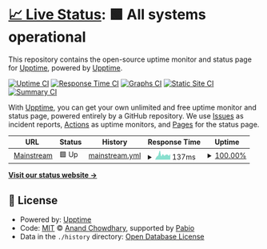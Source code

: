 # [📈 Live Status](https://demo.upptime.js.org): <!--live status--> **🟩 All systems operational**

This repository contains the open-source uptime monitor and status page for [Upptime](https://upptime.js.org), powered by [Upptime](https://github.com/upptime/upptime).

[![Uptime CI](https://github.com/LowlandwasTaken/BreatFM-Uptime/workflows/Uptime%20CI/badge.svg)](https://github.com/LowlandwasTaken/BreatFM-Uptime/actions?query=workflow%3A%22Uptime+CI%22)
[![Response Time CI](https://github.com/LowlandwasTaken/BreatFM-Uptime/workflows/Response%20Time%20CI/badge.svg)](https://github.com/LowlandwasTaken/BreatFM-Uptime/actions?query=workflow%3A%22Response+Time+CI%22)
[![Graphs CI](https://github.com/LowlandwasTaken/BreatFM-Uptime/workflows/Graphs%20CI/badge.svg)](https://github.com/LowlandwasTaken/BreatFM-Uptime/actions?query=workflow%3A%22Graphs+CI%22)
[![Static Site CI](https://github.com/LowlandwasTaken/BreatFM-Uptime/workflows/Static%20Site%20CI/badge.svg)](https://github.com/LowlandwasTaken/BreatFM-Uptime/actions?query=workflow%3A%22Static+Site+CI%22)
[![Summary CI](https://github.com/LowlandwasTaken/BreatFM-Uptime/workflows/Summary%20CI/badge.svg)](https://github.com/LowlandwasTaken/BreatFM-Uptime/actions?query=workflow%3A%22Summary+CI%22)

With [Upptime](https://upptime.js.org), you can get your own unlimited and free uptime monitor and status page, powered entirely by a GitHub repository. We use [Issues](https://github.com/upptime/upptime/issues) as incident reports, [Actions](https://github.com/LowlandwasTaken/BreatFM-Uptime/actions) as uptime monitors, and [Pages](https://demo.upptime.js.org) for the status page.

<!--start: status pages-->
<!-- This summary is generated by Upptime (https://github.com/upptime/upptime) -->
<!-- Do not edit this manually, your changes will be overwritten -->
<!-- prettier-ignore -->
| URL | Status | History | Response Time | Uptime |
| --- | ------ | ------- | ------------- | ------ |
| <img alt="" src="https://icons.duckduckgo.com/ip3/null.ico" height="13"> [Mainstream](88.99.104.157) | 🟩 Up | [mainstream.yml](https://github.com/LowlandwasTaken/BreatFM-Uptime/commits/HEAD/history/mainstream.yml) | <details><summary><img alt="Response time graph" src="./graphs/mainstream/response-time-week.png" height="20"> 137ms</summary><br><a href="https://LowlandwasTaken.github.io/BreatFM-Uptime/history/mainstream"><img alt="Response time 137" src="https://img.shields.io/endpoint?url=https%3A%2F%2Fraw.githubusercontent.com%2FLowlandwasTaken%2FBreatFM-Uptime%2FHEAD%2Fapi%2Fmainstream%2Fresponse-time.json"></a><br><a href="https://LowlandwasTaken.github.io/BreatFM-Uptime/history/mainstream"><img alt="24-hour response time 131" src="https://img.shields.io/endpoint?url=https%3A%2F%2Fraw.githubusercontent.com%2FLowlandwasTaken%2FBreatFM-Uptime%2FHEAD%2Fapi%2Fmainstream%2Fresponse-time-day.json"></a><br><a href="https://LowlandwasTaken.github.io/BreatFM-Uptime/history/mainstream"><img alt="7-day response time 137" src="https://img.shields.io/endpoint?url=https%3A%2F%2Fraw.githubusercontent.com%2FLowlandwasTaken%2FBreatFM-Uptime%2FHEAD%2Fapi%2Fmainstream%2Fresponse-time-week.json"></a><br><a href="https://LowlandwasTaken.github.io/BreatFM-Uptime/history/mainstream"><img alt="30-day response time 137" src="https://img.shields.io/endpoint?url=https%3A%2F%2Fraw.githubusercontent.com%2FLowlandwasTaken%2FBreatFM-Uptime%2FHEAD%2Fapi%2Fmainstream%2Fresponse-time-month.json"></a><br><a href="https://LowlandwasTaken.github.io/BreatFM-Uptime/history/mainstream"><img alt="1-year response time 137" src="https://img.shields.io/endpoint?url=https%3A%2F%2Fraw.githubusercontent.com%2FLowlandwasTaken%2FBreatFM-Uptime%2FHEAD%2Fapi%2Fmainstream%2Fresponse-time-year.json"></a></details> | <details><summary><a href="https://LowlandwasTaken.github.io/BreatFM-Uptime/history/mainstream">100.00%</a></summary><a href="https://LowlandwasTaken.github.io/BreatFM-Uptime/history/mainstream"><img alt="All-time uptime 100.00%" src="https://img.shields.io/endpoint?url=https%3A%2F%2Fraw.githubusercontent.com%2FLowlandwasTaken%2FBreatFM-Uptime%2FHEAD%2Fapi%2Fmainstream%2Fuptime.json"></a><br><a href="https://LowlandwasTaken.github.io/BreatFM-Uptime/history/mainstream"><img alt="24-hour uptime 100.00%" src="https://img.shields.io/endpoint?url=https%3A%2F%2Fraw.githubusercontent.com%2FLowlandwasTaken%2FBreatFM-Uptime%2FHEAD%2Fapi%2Fmainstream%2Fuptime-day.json"></a><br><a href="https://LowlandwasTaken.github.io/BreatFM-Uptime/history/mainstream"><img alt="7-day uptime 100.00%" src="https://img.shields.io/endpoint?url=https%3A%2F%2Fraw.githubusercontent.com%2FLowlandwasTaken%2FBreatFM-Uptime%2FHEAD%2Fapi%2Fmainstream%2Fuptime-week.json"></a><br><a href="https://LowlandwasTaken.github.io/BreatFM-Uptime/history/mainstream"><img alt="30-day uptime 100.00%" src="https://img.shields.io/endpoint?url=https%3A%2F%2Fraw.githubusercontent.com%2FLowlandwasTaken%2FBreatFM-Uptime%2FHEAD%2Fapi%2Fmainstream%2Fuptime-month.json"></a><br><a href="https://LowlandwasTaken.github.io/BreatFM-Uptime/history/mainstream"><img alt="1-year uptime 100.00%" src="https://img.shields.io/endpoint?url=https%3A%2F%2Fraw.githubusercontent.com%2FLowlandwasTaken%2FBreatFM-Uptime%2FHEAD%2Fapi%2Fmainstream%2Fuptime-year.json"></a></details>

<!--end: status pages-->

[**Visit our status website →**](https://demo.upptime.js.org)

## 📄 License

- Powered by: [Upptime](https://github.com/upptime/upptime)
- Code: [MIT](./LICENSE) © [Anand Chowdhary](https://anandchowdhary.com), supported by [Pabio](https://pabio.com)
- Data in the `./history` directory: [Open Database License](https://opendatacommons.org/licenses/odbl/1-0/)
